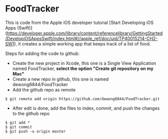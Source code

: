 # FoodTracker

This is code from the Apple iOS developer tutorial [Start Developing iOS Apps (Swift)]
(https://developer.apple.com/library/content/referencelibrary/GettingStarted/DevelopiOSAppsSwift/index.html#//apple_ref/doc/uid/TP40015214-CH2-SW1),
it creates a simple working app that keeps track of a list of food.

Steps for adding the code to github:
- Create the new project in Xcode, this one is a Single View Application
  named FoodTracker, **select the option "Create git repository on my Mac"**
- Create a new repo in github, this one is named dewong8844/FoodTracker
- Add the github repo as remote
```
$ git remote add origin https://github.com/dewong8844/FoodTracker.git
```
- After edit is done, add the files to index, commit, and push the changes to the github repo
```
$ git add *
$ git commit
$ git push -u origin master
```
